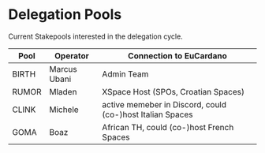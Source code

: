# Delegation Pools

Current Stakepools interested in the delegation cycle.&#x20;



| Pool  | Operator     | Connection to EuCardano                                   |
| ----- | ------------ | --------------------------------------------------------- |
| BIRTH | Marcus Ubani | Admin Team                                                |
| RUMOR | Mladen       | XSpace Host (SPOs, Croatian Spaces)                       |
| CLINK | Michele      | active memeber in Discord, could (co-)host Italian Spaces |
| GOMA  | Boaz         | African TH, could (co-)host French Spaces                 |
